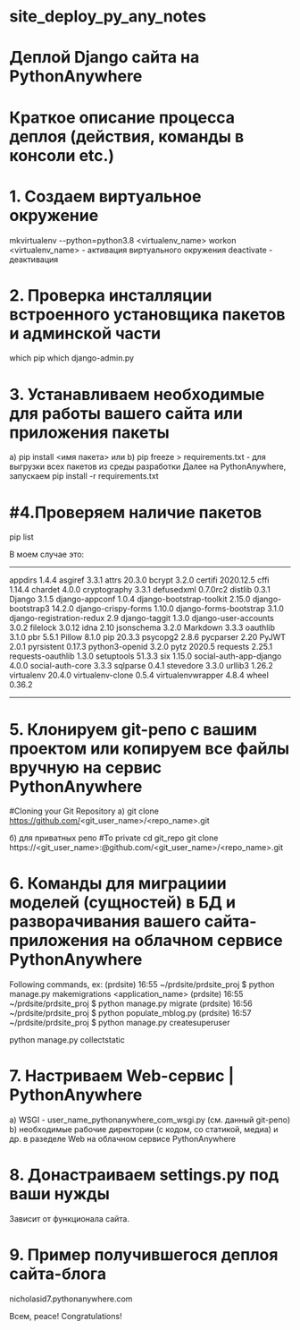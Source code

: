 # site_deploy_py_any_notes
# Деплой Django сайта на PythonAnywhere

# Краткое описание процесса деплоя (действия, команды в консоли etc.)

# 1. Создаем виртуальное окружение
mkvirtualenv --python=python3.8 <virtualenv_name>
workon <virtualenv_name> - активация виртуального окружения
deactivate - деактивация

# 2. Проверка инсталляции встроенного установщика пакетов и админской части  
which pip
which django-admin.py

# 3. Устанавливаем необходимые для работы вашего сайта или приложения пакеты
a) pip install <имя пакета>
или
b) pip freeze > requirements.txt - для выгрузки всех пакетов из среды разработки
Далее на PythonAnywhere, запускаем
pip install -r requirements.txt

# #4.Проверяем наличие пакетов
pip list

В моем случае это:
----- ----- ----- ----- -----
appdirs                   1.4.4
asgiref                   3.3.1
attrs                     20.3.0
bcrypt                    3.2.0
certifi                   2020.12.5
cffi                      1.14.4
chardet                   4.0.0
cryptography              3.3.1
defusedxml                0.7.0rc2
distlib                   0.3.1
Django                    3.1.5
django-appconf            1.0.4
django-bootstrap-toolkit  2.15.0
django-bootstrap3         14.2.0
django-crispy-forms       1.10.0
django-forms-bootstrap    3.1.0
django-registration-redux 2.9
django-taggit             1.3.0
django-user-accounts      3.0.2
filelock                  3.0.12
idna                      2.10
jsonschema                3.2.0
Markdown                  3.3.3
oauthlib                  3.1.0
pbr                       5.5.1
Pillow                    8.1.0
pip                       20.3.3
psycopg2                  2.8.6
pycparser                 2.20
PyJWT                     2.0.1
pyrsistent                0.17.3
python3-openid            3.2.0
pytz                      2020.5
requests                  2.25.1
requests-oauthlib         1.3.0
setuptools                51.3.3
six                       1.15.0
social-auth-app-django    4.0.0
social-auth-core          3.3.3
sqlparse                  0.4.1
stevedore                 3.3.0
urllib3                   1.26.2
virtualenv                20.4.0
virtualenv-clone          0.5.4
virtualenvwrapper         4.8.4
wheel                     0.36.2
----- ----- ----- ----- -----

# 5. Клонируем git-репо с вашим проектом или копируем все файлы вручную на сервис PythonAnywhere
#Cloning your Git Repository
а) git clone https://github.com/<git_user_name>/<repo_name>.git

б) для приватных репо
#To private
cd git_repo
git clone https://<git_user_name>:<pass>@github.com/<git_user_name>/<repo_name>.git

# 6. Команды для миграциии моделей (сущностей) в БД и разворачивания вашего сайта-приложения на облачном сервисе PythonAnywhere
Following commands, ex:
(prdsite) 16:55 ~/prdsite/prdsite_proj $ python manage.py makemigrations <application_name>
(prdsite) 16:55 ~/prdsite/prdsite_proj $ python manage.py migrate
(prdsite) 16:56 ~/prdsite/prdsite_proj $ python populate_mblog.py
(prdsite) 16:57 ~/prdsite/prdsite_proj $ python manage.py createsuperuser

python manage.py collectstatic

# 7. Настриваем Web-сервис | PythonAnywhere
a) WSGI - user_name_pythonanywhere_com_wsgi.py (см. данный git-репо)
b) необходимые рабочие директории (с кодом, со статикой, медиа) и др. в разеделе Web на облачном сервисе PythonAnywhere

# 8. Донастраиваем settings.py под ваши нужды
Зависит от функционала сайта.

# 9. Пример получившегося деплоя сайта-блога
nicholasid7.pythonanywhere.com

Всем, peace! 
Congratulations!

